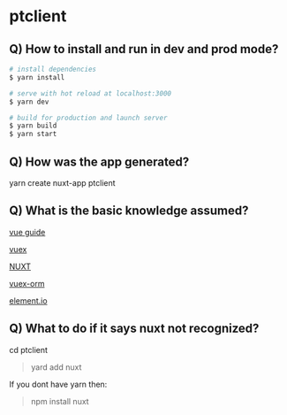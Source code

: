 # ptclient

## Q) How to install and run in dev and prod mode?

```bash
# install dependencies
$ yarn install

# serve with hot reload at localhost:3000
$ yarn dev

# build for production and launch server
$ yarn build
$ yarn start

```

## Q) How was the app generated?

yarn create nuxt-app ptclient

## Q) What is the basic knowledge assumed?

[vue guide](https://vuejs.org/v2/guide/)

[vuex](https://vuex.vuejs.org/guide/)

[NUXT](https://www.youtube.com/watch?v=nteDXuqBfn0)

[vuex-orm](https://vuex-orm.org/)

[element.io](https://element.eleme.io/#/en-US/component/layout)

## Q) What to do if it says nuxt not recognized?

cd ptclient

> yard add nuxt

If you dont have yarn then:

> npm install nuxt
